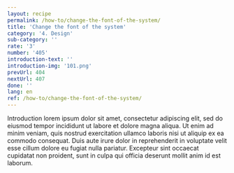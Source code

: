 ```yaml
---
layout: recipe
permalink: /how-to/change-the-font-of-the-system/
title: 'Change the font of the system'
category: '4. Design'
sub-category: ''
rate: '3'
number: '405'
introduction-text: ''
introduction-img: '101.png'
prevUrl: 404
nextUrl: 407
done: ''
lang: en
ref: /how-to/change-the-font-of-the-system/
---
```


Introduction lorem ipsum dolor sit amet, consectetur adipiscing elit, sed do eiusmod tempor incididunt ut labore et dolore magna aliqua. Ut enim ad minim veniam, quis nostrud exercitation ullamco laboris nisi ut aliquip ex ea commodo consequat. Duis aute irure dolor in reprehenderit in voluptate velit esse cillum dolore eu fugiat nulla pariatur. Excepteur sint occaecat cupidatat non proident, sunt in culpa qui officia deserunt mollit anim id est laborum.

